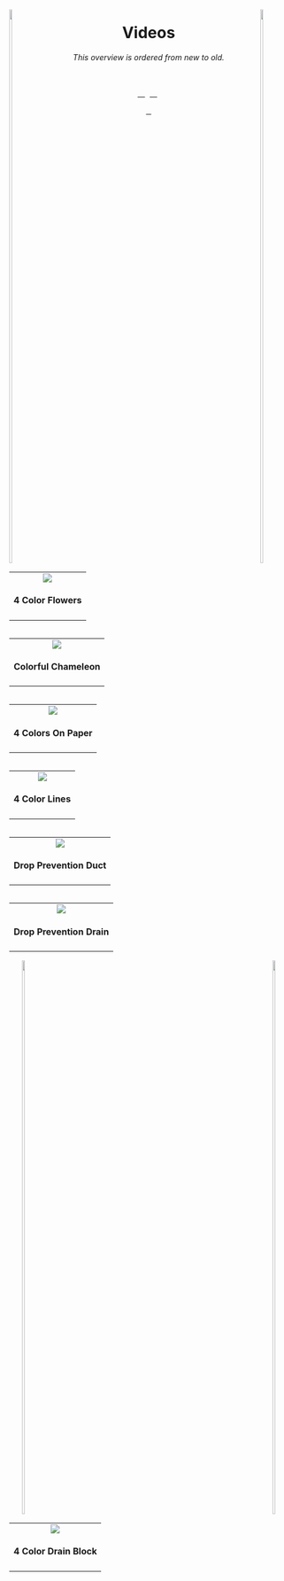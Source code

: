 
<br>

[<img height = 1000 width = 10% align = left  src = '../Resources/Empty.svg' >][#]
[<img height = 1000 width = 10% align = right src = '../Resources/Empty.svg' >][#]

<div align = center>

# Videos

*This overview is ordered from new to old.*

<br>
<br>

<a href = 'https://www.youtube.com/watch?v=Zb-TL2V8vCA'>
    <table align = left>
        <tr>
            <td div align = center>
                <img src = '../Resources/Thumbnails/4%20Color%20Flowers.webp'>
                <h4>4 Color Flowers</h4>
            </td>
        </tr>
    </table>
</a>

<a href = 'https://www.youtube.com/watch?v=j0onkazHZhk'>
    <table align = right>
        <tr>
            <td div align = center>
                <img src = '../Resources/Thumbnails/Colorful%20Chameleon.webp'>
                <h4>Colorful Chameleon</h4>
            </td>
        </tr>
    </table>
</a>

<a href = 'https://www.youtube.com/watch?v=AN-oTbYJKII'>
    <table align = left>
        <tr>
            <td div align = center>
                <img src = '../Resources/Thumbnails/4%20Colors%20On%20Paper.webp'>
                <h4>4 Colors On Paper</h4>
            </td>
        </tr>
    </table>  
</a>

<a href = 'https://www.youtube.com/watch?v=Q-ZE6hgeYIs'>
    <table align = right>
        <tr>
            <td div align = center>
                <img src = '../Resources/Thumbnails/4%20Color%20Lines.webp'>
                <h4>4 Color Lines</h4>
            </td>
        </tr>
    </table>
</a> 

<a href = 'https://www.youtube.com/watch?v=Tw2a2TnKGkU'>
    <table align = left>
        <tr>
            <td div align = center>
                <img src = '../Resources/Thumbnails/Drop%20Prevention%20Duct.webp'>
                <h4>Drop Prevention Duct</h4>
            </td>
        </tr>
    </table>  
</a>

<a href = 'https://www.youtube.com/watch?v=GmpWXm6osAo'>
    <table align = right>
        <tr>
            <td div align = center>
                <img src = '../Resources/Thumbnails/Drop%20Prevention%20Drain.webp'>
                <h4>Drop Prevention Drain</h4>
            </td>
        </tr>
    </table>
</a> 

[<img height = 1000 width = 10% align = left  src = '../Resources/Empty.svg' >][#]
[<img height = 1000 width = 10% align = right src = '../Resources/Empty.svg' >][#]

<a href = 'https://www.youtube.com/watch?v=tovM2YN4RJI'>
    <table align = left>
        <tr>
            <td div align = center>
                <img src = '../Resources/Thumbnails/4%20Color%20Drain%20Block.webp'>
                <h4>4 Color Drain Block</h4>
            </td>
        </tr>
    </table>  
</a>

<br>
<br>


</div>

<br>

<!----------------------------------------------------------------------------->

[#]: #

